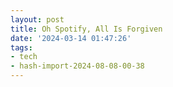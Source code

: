 ```yaml
---
layout: post
title: Oh Spotify, All Is Forgiven
date: '2024-03-14 01:47:26'
tags:
- tech
- hash-import-2024-08-08-00-38
---
```


